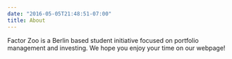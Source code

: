 ```yaml
---
date: "2016-05-05T21:48:51-07:00"
title: About
---
```


Factor Zoo is a Berlin based student initiative focused on portfolio management and investing. We hope you enjoy your time on our webpage!
